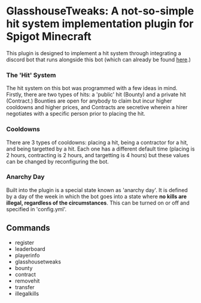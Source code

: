 # GlasshouseTweaks: A not-so-simple hit system implementation plugin for Spigot Minecraft

This plugin is designed to implement a hit system through integrating a discord bot that runs alongside this bot 
(which can already be found [here](https://github.com/nickelulz/ghb-hitbot-pluginbridge).)

### The 'Hit' System

The hit system on this bot was programmed with a few ideas in mind. Firstly, there are two types of hits: a 'public' 
hit (Bounty) and a private hit (Contract.) Bounties are open for anybody to claim but incur higher cooldowns and higher 
prices, and Contracts are secretive wherein a hirer negotiates with a specific person prior to placing the hit.

### Cooldowns

There are 3 types of cooldowns: placing a hit, being a contractor for a hit, and being targetted by a hit. Each one 
has a different default time (placing is 2 hours, contracting is 2 hours, and targetting is 4 hours) but these values 
can be changed by reconfiguring the bot.

### Anarchy Day

Built into the plugin is a special state known as 'anarchy day'. It is defined by a day of the week in which the bot 
goes into a state where **no kills are illegal, regardless of the circumstances**. This can be turned on or off and 
specified in 'config.yml'.

## Commands

* register
* leaderboard
* playerinfo
* glasshousetweaks
* bounty
* contract
* removehit
* transfer
* illegalkills